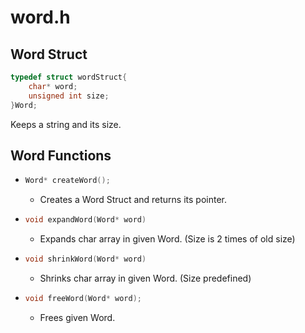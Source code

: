 # word.h

## Word Struct
```c
typedef struct wordStruct{
    char* word;
    unsigned int size;
}Word;
```
Keeps a string and its size.

## Word Functions

* ```c 
  Word* createWord();
  ```
    * Creates a Word Struct and returns its pointer.

* ```c 
  void expandWord(Word* word)
  ```
    * Expands char array in given Word. (Size is 2 times of old size)

* ```c 
  void shrinkWord(Word* word)
  ```
    * Shrinks char array in given Word. (Size predefined)

* ```c 
  void freeWord(Word* word);
  ```
    * Frees given Word.
